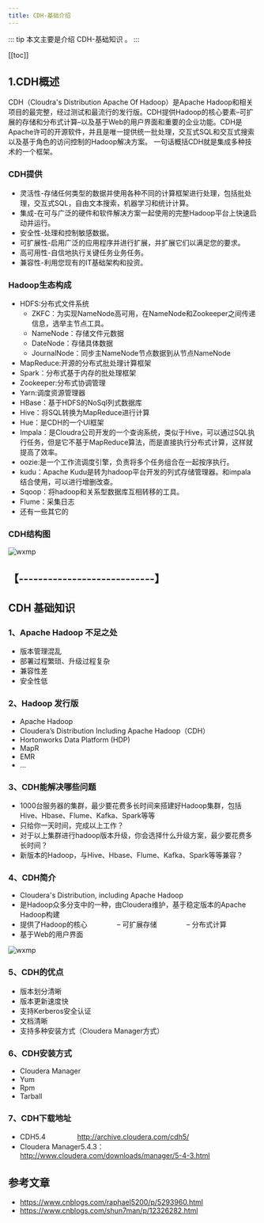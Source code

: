 ```yaml
---
title: CDH-基础介绍
---
```


::: tip
本文主要是介绍 CDH-基础知识 。
:::

[[toc]]

## 1.CDH概述

CDH（Cloudra's Distribution Apache Of Hadoop）是Apache Hadoop和相关项目的最完整，经过测试和最流行的发行版。CDH提供Hadoop的核心要素–可扩展的存储和分布式计算–以及基于Web的用户界面和重要的企业功能。CDH是Apache许可的开源软件，并且是唯一提供统一批处理，交互式SQL和交互式搜索以及基于角色的访问控制的Hadoop解决方案。 一句话概括CDH就是集成多种技术的一个框架。

### CDH提供

- 灵活性-存储任何类型的数据并使用各种不同的计算框架进行处理，包括批处理，交互式SQL，自由文本搜索，机器学习和统计计算。
- 集成-在可与广泛的硬件和软件解决方案一起使用的完整Hadoop平台上快速启动并运行。
- 安全性-处理和控制敏感数据。
- 可扩展性-启用广泛的应用程序并进行扩展，并扩展它们以满足您的要求。
- 高可用性-自信地执行关键任务业务任务。
- 兼容性-利用您现有的IT基础架构和投资。

### Hadoop生态构成

- HDFS:分布式文件系统
  - ZKFC：为实现NameNode高可用，在NameNode和Zookeeper之间传递信息，选举主节点工具。
  - NameNode：存储文件元数据
  - DateNode：存储具体数据
  - JournalNode：同步主NameNode节点数据到从节点NameNode
- MapReduce:开源的分布式批处理计算框架
- Spark：分布式基于内存的批处理框架
- Zookeeper:分布式协调管理
- Yarn:调度资源管理器
- HBase：基于HDFS的NoSql列式数据库
- Hive：将SQL转换为MapReduce进行计算
- Hue：是CDH的一个UI框架
- Impala：是Cloudra公司开发的一个查询系统，类似于Hive，可以通过SQL执行任务，但是它不基于MapReduce算法，而是直接执行分布式计算，这样就提高了效率。
- oozie:是一个工作流调度引擎，负责将多个任务组合在一起按序执行。
- kudu：Apache Kudu是转为hadoop平台开发的列式存储管理器。和impala结合使用，可以进行增删改查。
- Sqoop：将hadoop和关系型数据库互相转移的工具。
- Flume：采集日志
- 还有一些其它的

### CDH结构图

<img class= "zoom-custom-imgs" :src="$withBase('/assets/img/dw/cdh/intro-1.png')" alt="wxmp">

## 【----------------------------】

## CDH 基础知识

### 1、Apache Hadoop 不足之处

- 版本管理混乱
- 部署过程繁琐、升级过程复杂
- 兼容性差
- 安全性低

### 2、Hadoop 发行版

- Apache Hadoop
- Cloudera’s Distribution Including Apache Hadoop（CDH）
- Hortonworks Data Platform (HDP)
- MapR
- EMR
- …

### 3、CDH能解决哪些问题

- 1000台服务器的集群，最少要花费多长时间来搭建好Hadoop集群，包括Hive、Hbase、Flume、Kafka、Spark等等
- 只给你一天时间，完成以上工作？
- 对于以上集群进行hadoop版本升级，你会选择什么升级方案，最少要花费多长时间？
- 新版本的Hadoop，与Hive、Hbase、Flume、Kafka、Spark等等兼容？

### 4、CDH简介　

- Cloudera's Distribution, including Apache Hadoop
- 是Hadoop众多分支中的一种，由Cloudera维护，基于稳定版本的Apache Hadoop构建
- 提供了Hadoop的核心
　　　　– 可扩展存储
　　　　– 分布式计算
- 基于Web的用户界面

<img class= "zoom-custom-imgs" :src="$withBase('/assets/img/dw/cdh/intro-2.png')" alt="wxmp">

### 5、CDH的优点　　

- 版本划分清晰
- 版本更新速度快
- 支持Kerberos安全认证
- 文档清晰
- 支持多种安装方式（Cloudera Manager方式）

### 6、CDH安装方式

- Cloudera Manager
- Yum
- Rpm
- Tarball

### 7、CDH下载地址

- CDH5.4
　　　　 http://archive.cloudera.com/cdh5/
- Cloudera Manager5.4.3：
　　　　 http://www.cloudera.com/downloads/manager/5-4-3.html


## 参考文章
* https://www.cnblogs.com/raphael5200/p/5293960.html
* https://www.cnblogs.com/shun7man/p/12326282.html